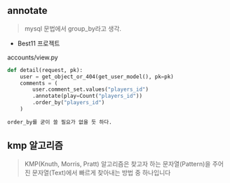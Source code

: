 ## annotate

>  mysql 문법에서 group_by라고 생각.



- Best11 프로젝트

accounts/view.py 

```python
def detail(request, pk):
    user = get_object_or_404(get_user_model(), pk=pk)
    comments = (
        user.comment_set.values("players_id")
        .annotate(play=Count("players_id"))
        .order_by("players_id")
    )
    
order_by를 굳이 쓸 필요가 없을 듯 하다.
```





## kmp 알고리즘

> KMP(Knuth, Morris, Pratt) 알고리즘은 찾고자 하는 문자열(Pattern)을 주어진 문자열(Text)에서 빠르게 찾아내는 방법 중 하나입니다


